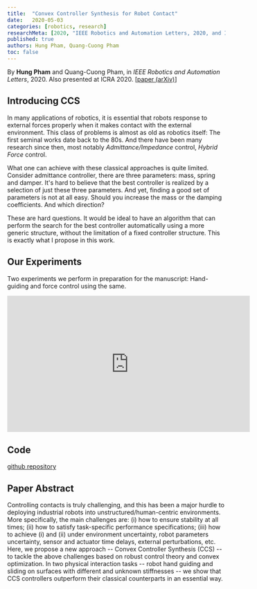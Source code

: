 ```yaml
---
title:  "Convex Controller Synthesis for Robot Contact"
date:   2020-05-03
categories: [robotics, research]
researchMeta: [2020, "IEEE Robotics and Automation Letters, 2020, and ICRA 2020"]
published: true
authors: Hung Pham, Quang-Cuong Pham
toc: false
---
```


By **Hung Pham** and Quang-Cuong Pham, in _IEEE Robotics and
Automation Letters_, 2020. Also presented at ICRA 2020. [[paper (arXiv)][cvx-ar]]


## Introducing CCS

In many applications of robotics, it is essential that robots response
to external forces properly when it makes contact with the external
environment. This class of problems is almost as old as robotics
itself: The first seminal works date back to the 80s. And there have
been many research since then, most notably *Admittance/Impedance*
control, *Hybrid Force* control.

What one can achieve with these classical approaches is quite
limited. Consider admittance controller, there are three parameters:
mass, spring and damper. It's hard to believe that the best controller
is realized by a selection of just these three parameters. And yet,
finding a good set of parameters is not at all easy. Should you
increase the mass or the damping coefficients. And which direction?

These are hard questions. It would be ideal to have an algorithm that
can perform the search for the best controller automatically using a
more generic structure, without the limitation of a fixed controller
structure. This is exactly what I propose in this work.


## Our Experiments

Two experiments we perform in preparation for the manuscript:
Hand-guiding and force control using the same.


<iframe width="560" height="315" src="https://www.youtube.com/embed/uqYXVB5Sqlg" frameborder="0" allow="accelerometer; autoplay; encrypted-media; gyroscope; picture-in-picture" allowfullscreen></iframe>

## Code

[github repository](http://github.com/hungpham2511/infinite_interaction/)


## Paper Abstract

  Controlling contacts is truly challenging, and this has been a major
  hurdle to deploying industrial robots into
  unstructured/human-centric environments. More specifically, the main
  challenges are: (i) how to ensure stability at all times; (ii) how
  to satisfy task-specific performance specifications; (iii) how to
  achieve (i) and (ii) under environment uncertainty, robot parameters
  uncertainty, sensor and actuator time delays, external
  perturbations, etc. Here, we propose a new approach -- Convex
  Controller Synthesis (CCS) -- to tackle the above challenges based
  on robust control theory and convex optimization. In two physical
  interaction tasks -- robot hand guiding and sliding on surfaces with
  different and unknown stiffnesses -- we show that CCS controllers
  outperform their classical counterparts in an essential way.
  


[cvx-ar]: https://arxiv.org/abs/1909.04313
